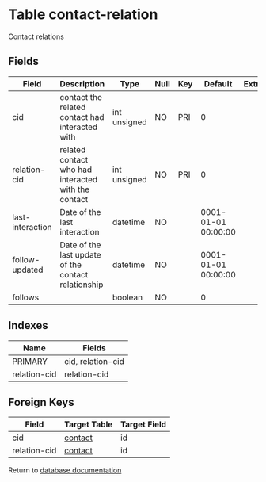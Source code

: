 Table contact-relation
===========

Contact relations

Fields
------

| Field            | Description                                         | Type         | Null | Key | Default             | Extra |
| ---------------- | --------------------------------------------------- | ------------ | ---- | --- | ------------------- | ----- |
| cid              | contact the related contact had interacted with     | int unsigned | NO   | PRI | 0                   |       |
| relation-cid     | related contact who had interacted with the contact | int unsigned | NO   | PRI | 0                   |       |
| last-interaction | Date of the last interaction                        | datetime     | NO   |     | 0001-01-01 00:00:00 |       |
| follow-updated   | Date of the last update of the contact relationship | datetime     | NO   |     | 0001-01-01 00:00:00 |       |
| follows          |                                                     | boolean      | NO   |     | 0                   |       |

Indexes
------------

| Name | Fields |
|------|---------|
| PRIMARY | cid, relation-cid |
| relation-cid | relation-cid |

Foreign Keys
------------

| Field | Target Table | Target Field |
|-------|--------------|--------------|
| cid | [contact](help/database/db_contact) | id |
| relation-cid | [contact](help/database/db_contact) | id |

Return to [database documentation](help/database)
